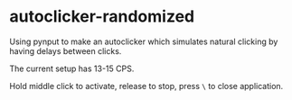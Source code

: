 # autoclicker-randomized

Using pynput to make an autoclicker which simulates natural clicking by having delays between clicks.

The current setup has 13-15 CPS.

Hold middle click to activate, release to stop, press `\` to close application.
